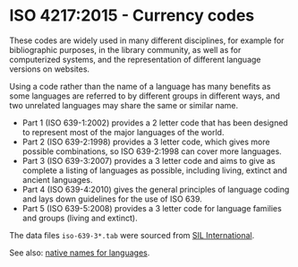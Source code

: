 # ISO 4217:2015 - Currency codes

These codes are widely used in many different disciplines, for example for 
bibliographic purposes, in the library community, as well as for computerized 
systems, and the representation of different language versions on websites.

Using a code rather than the name of a language has many benefits as some 
languages are referred to by different groups in different ways, and two 
unrelated languages may share the same or similar name.

* Part 1 (ISO 639-1:2002) provides a 2 letter code that has been designed 
  to represent most of the major languages of the world.
* Part 2 (ISO 639-2:1998) provides a 3 letter code, which gives more possible 
  combinations, so ISO 639-2:1998 can cover more languages.
* Part 3 (ISO 639-3:2007) provides a 3 letter code and aims to give as complete 
  a listing of languages as possible, including living, extinct and ancient languages.
* Part 4 (ISO 639-4:2010) gives the general principles of language coding and 
  lays down guidelines for the use of ISO 639.
* Part 5 (ISO 639-5:2008) provides a 3 letter code for language families 
  and groups (living and extinct).

The data files `iso-639-3*.tab` were sourced from
[SIL International](https://iso639-3.sil.org/code_tables/download_tables).

See also: [native names for languages](https://www.omniglot.com/language/names.htm).